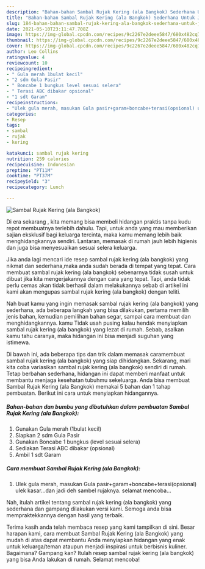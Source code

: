 ```yaml
---
description: "Bahan-bahan Sambal Rujak Kering (ala Bangkok) Sederhana Untuk Jualan"
title: "Bahan-bahan Sambal Rujak Kering (ala Bangkok) Sederhana Untuk Jualan"
slug: 184-bahan-bahan-sambal-rujak-kering-ala-bangkok-sederhana-untuk-jualan
date: 2021-05-10T23:11:47.708Z
image: https://img-global.cpcdn.com/recipes/9c2267e2deee5847/680x482cq70/sambal-rujak-kering-ala-bangkok-foto-resep-utama.jpg
thumbnail: https://img-global.cpcdn.com/recipes/9c2267e2deee5847/680x482cq70/sambal-rujak-kering-ala-bangkok-foto-resep-utama.jpg
cover: https://img-global.cpcdn.com/recipes/9c2267e2deee5847/680x482cq70/sambal-rujak-kering-ala-bangkok-foto-resep-utama.jpg
author: Leo Collins
ratingvalue: 4
reviewcount: 10
recipeingredient:
- " Gula merah 1bulat kecil"
- "2 sdm Gula Pasir"
- " Boncabe 1 bungkus level sesuai selera"
- " Terasi ABC dibakar opsional"
- "1 sdt Garam"
recipeinstructions:
- "Ulek gula merah, masukan Gula pasir+garam+boncabe+terasi(opsional) ulek kasar...dan jadi deh sambel rujaknya. selamat mencoba..."
categories:
- Resep
tags:
- sambal
- rujak
- kering

katakunci: sambal rujak kering 
nutrition: 259 calories
recipecuisine: Indonesian
preptime: "PT11M"
cooktime: "PT37M"
recipeyield: "3"
recipecategory: Lunch

---
```



![Sambal Rujak Kering (ala Bangkok)](https://img-global.cpcdn.com/recipes/9c2267e2deee5847/680x482cq70/sambal-rujak-kering-ala-bangkok-foto-resep-utama.jpg)

Di era  sekarang , kita memang bisa membeli hidangan praktis tanpa kudu repot membuatnya terlebih dahulu. Tapi, untuk anda yang mau memberikan sajian eksklusif bagi keluarga tercinta, maka kamu memang lebih baik menghidangkannya sendiri. Lantaran, memasak di rumah jauh lebih higienis dan juga bisa menyesuaikan sesuai selera keluarga.

Jika anda lagi mencari ide resep sambal rujak kering (ala bangkok) yang nikmat dan sederhana,maka anda sudah berada di tempat yang tepat. Cara membuat sambal rujak kering (ala bangkok)  sebenarnya tidak susah untuk dibuat jika kita mengerjakannya dengan cara yang tepat. Tapi, anda tidak perlu cemas akan tidak berhasil dalam melakukannya 
sebab di artikel ini kami akan mengupas sambal rujak kering (ala bangkok) dengan teliti.  



Nah buat kamu yang ingin memasak sambal rujak kering (ala bangkok) yang sederhana, ada beberapa langkah yang bisa dilakukan, pertama memilih jenis bahan, kemudian pemilihan bahan segar, sampai cara membuat dan menghidangkannya. kamu Tidak usah pusing kalau hendak menyiapkan sambal rujak kering (ala bangkok) yang lezat di rumah. Sebab, asalkan kamu  tahu caranya, maka hidangan ini bisa menjadi suguhan yang istimewa.

Di bawah ini, ada beberapa tips dan trik dalam memasak caramembuat sambal rujak kering (ala bangkok) yang siap dihidangkan. Sekarang, mari kita coba variasikan sambal rujak kering (ala bangkok) sendiri di rumah. Tetap berbahan sederhana, hidangan ini dapat memberi manfaat untuk membantu menjaga kesehatan tubuhmu sekeluarga. Anda bisa membuat Sambal Rujak Kering (ala Bangkok) memakai 5 bahan dan 1 tahap pembuatan. Berikut ini cara untuk menyiapkan hidangannya.

<!--inarticleads1-->

##### Bahan-bahan dan bumbu yang dibutuhkan dalam pembuatan Sambal Rujak Kering (ala Bangkok):

1. Gunakan  Gula merah (1bulat kecil)
1. Siapkan 2 sdm Gula Pasir
1. Gunakan  Boncabe 1 bungkus (level sesuai selera)
1. Sediakan  Terasi ABC dibakar (opsional)
1. Ambil 1 sdt Garam




<!--inarticleads2-->

##### Cara membuat Sambal Rujak Kering (ala Bangkok):

1. Ulek gula merah, masukan Gula pasir+garam+boncabe+terasi(opsional) ulek kasar...dan jadi deh sambel rujaknya. selamat mencoba...




Nah, itulah artikel tentang  sambal rujak kering (ala bangkok)  yang sederhana dan gampang dilakukan versi kami. Semoga anda bisa mempraktekkannya dengan hasil yang terbaik. 

Terima kasih anda telah membaca resep yang kami tampilkan di sini. Besar harapan kami, cara membuat  Sambal Rujak Kering (ala Bangkok) yang mudah di atas dapat membantu Anda menyiapkan hidangan yang enak untuk keluarga/teman ataupun menjadi inspirasi untuk berbisnis kuliner. Bagaimana? Gampang kan? Itulah resep sambal rujak kering (ala bangkok) yang bisa Anda lakukan di rumah. Selamat mencoba!

